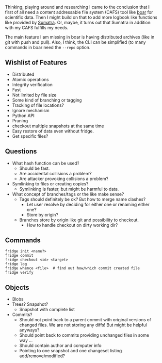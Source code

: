 Thinking, playing around and researching I came to the conclusion that I first
of all need a content addressable file system (CAFS) tool like
[boar](http://www.boarvcs.com/) for scientific data. Then I might build on that
to add more logbook like functions like provided by
[Sumatra](http://neuralensemble.org/sumatra/). Or, maybe, it turns out that
Sumatra in addition with my CAFS fulfills my needs.

The main feature I am missing in boar is having distributed archives (like in
git with push and pull). Also, I think, the CLI can be simplified (to many
commands in boar need the ```--repo``` option.

Wishlist of Features
--------------------

* Distributed
* Atomic operations
* Integrity verification
* Fast
* Not limited by file size
* Some kind of branching or tagging
* Tracking of file locations?
* Ignore mechanism
* Python API
* Pruning
* checkout multiple snapshots at the same time
* Easy restore of data even without fridge.
* Get specific files?

Questions
---------

* What hash function can be used?
  - Should be fast.
  - Are accidental collisions a problem?
  - Are attacker provoking collisions a problem?
* Symlinking to files or creating copies?
  - Symlinking is faster, but might be harmful to data.
* What concept of branches/tags or the like make sense?
  - Tags should definitely be ok? But how to merge name clashes? 
    - Let user resolve by deciding for either one or renaming either one?
    - Store by origin?
  - Branches store by origin like git and possibility to checkout.
    - How to handle checkout on dirty working dir?

Commands
--------

    fridge init <name?>
    fridge commit
    fridge checkout <id> <target>
    fridge log
    fridge whence <file>  # find out how/which commit created file
    fridge verify

Objects
-------

* Blobs
* Trees? Snapshot?
  - Snapshot with complete list
* Commits?
  - Should not point back to a parent commit with original versions of changed
    files. We are not storing any diffs! But might be helpful anyways?
  - Should point back to commits providing unchanged files in some way ...
  - Should contain author and computer info
  - Pointing to one snapshot and one changeset listing add/remove/modified?
